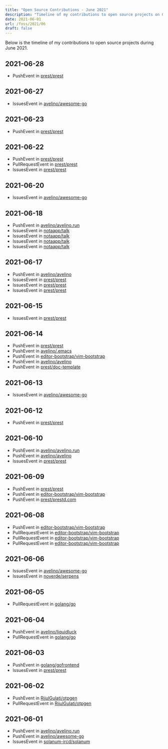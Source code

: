 ```yaml
---
title: "Open Source Contributions - June 2021"
description: "Timeline of my contributions to open source projects on GitHub during June 2021."
date: 2021-06-01
url: /foss/2021/06
draft: false
---
```


Below is the timeline of my contributions to open source projects during June 2021.

## 2021-06-28

- PushEvent in [prest/prest](https://github.com/prest/prest)

## 2021-06-27

- IssuesEvent in [avelino/awesome-go](https://github.com/avelino/awesome-go)

## 2021-06-23

- PushEvent in [prest/prest](https://github.com/prest/prest)

## 2021-06-22

- PushEvent in [prest/prest](https://github.com/prest/prest)
- PullRequestEvent in [prest/prest](https://github.com/prest/prest)
- IssuesEvent in [prest/prest](https://github.com/prest/prest)

## 2021-06-20

- IssuesEvent in [avelino/awesome-go](https://github.com/avelino/awesome-go)

## 2021-06-18

- PushEvent in [avelino/avelino.run](https://github.com/avelino/avelino.run)
- IssuesEvent in [notaapp/talk](https://github.com/notaapp/talk)
- IssuesEvent in [notaapp/talk](https://github.com/notaapp/talk)
- IssuesEvent in [notaapp/talk](https://github.com/notaapp/talk)
- IssuesEvent in [notaapp/talk](https://github.com/notaapp/talk)

## 2021-06-17

- PushEvent in [avelino/avelino](https://github.com/avelino/avelino)
- IssuesEvent in [prest/prest](https://github.com/prest/prest)
- IssuesEvent in [prest/prest](https://github.com/prest/prest)
- IssuesEvent in [prest/prest](https://github.com/prest/prest)

## 2021-06-15

- IssuesEvent in [prest/prest](https://github.com/prest/prest)

## 2021-06-14

- PushEvent in [prest/prest](https://github.com/prest/prest)
- PushEvent in [avelino/.emacs](https://github.com/avelino/.emacs)
- PushEvent in [editor-bootstrap/vim-bootstrap](https://github.com/editor-bootstrap/vim-bootstrap)
- PushEvent in [avelino/avelino](https://github.com/avelino/avelino)
- PushEvent in [prest/doc-template](https://github.com/prest/doc-template)

## 2021-06-13

- IssuesEvent in [avelino/awesome-go](https://github.com/avelino/awesome-go)

## 2021-06-12

- PushEvent in [prest/prest](https://github.com/prest/prest)

## 2021-06-10

- PushEvent in [avelino/avelino.run](https://github.com/avelino/avelino.run)
- PushEvent in [avelino/avelino](https://github.com/avelino/avelino)
- IssuesEvent in [prest/prest](https://github.com/prest/prest)

## 2021-06-09

- PushEvent in [prest/prest](https://github.com/prest/prest)
- PushEvent in [editor-bootstrap/vim-bootstrap](https://github.com/editor-bootstrap/vim-bootstrap)
- PushEvent in [prest/prestd.com](https://github.com/prest/prestd.com)

## 2021-06-08

- PushEvent in [editor-bootstrap/vim-bootstrap](https://github.com/editor-bootstrap/vim-bootstrap)
- PullRequestEvent in [editor-bootstrap/vim-bootstrap](https://github.com/editor-bootstrap/vim-bootstrap)
- PullRequestEvent in [editor-bootstrap/vim-bootstrap](https://github.com/editor-bootstrap/vim-bootstrap)
- PullRequestEvent in [editor-bootstrap/vim-bootstrap](https://github.com/editor-bootstrap/vim-bootstrap)

## 2021-06-06

- IssuesEvent in [avelino/awesome-go](https://github.com/avelino/awesome-go)
- IssuesEvent in [noverde/serpens](https://github.com/noverde/serpens)

## 2021-06-05

- PullRequestEvent in [golang/go](https://github.com/golang/go)

## 2021-06-04

- PushEvent in [avelino/liquidluck](https://github.com/avelino/liquidluck)
- PullRequestEvent in [golang/go](https://github.com/golang/go)

## 2021-06-03

- PushEvent in [golang/gofrontend](https://github.com/golang/gofrontend)
- IssuesEvent in [prest/prest](https://github.com/prest/prest)

## 2021-06-02

- PushEvent in [RijulGulati/otpgen](https://github.com/RijulGulati/otpgen)
- PullRequestEvent in [RijulGulati/otpgen](https://github.com/RijulGulati/otpgen)

## 2021-06-01

- PushEvent in [avelino/avelino.run](https://github.com/avelino/avelino.run)
- PushEvent in [avelino/awesome-go](https://github.com/avelino/awesome-go)
- IssuesEvent in [solanum-ircd/solanum](https://github.com/solanum-ircd/solanum)

